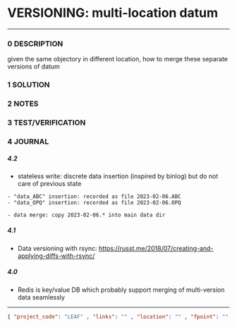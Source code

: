 # VERSIONING:  multi-location datum
--------------------------------
### 0 DESCRIPTION
given  the same objectory in different location, how to merge these separate  versions of datum

### 1 SOLUTION


### 2 NOTES


### 3 TEST/VERIFICATION


### 4 JOURNAL

##### 4.2
- stateless write: discrete data insertion (inspired by binlog) but do not care of previous state
```
- "data_ABC" insertion: recorded as file 2023-02-06.ABC
- "data_OPQ" insertion: recorded as file 2023-02-06.OPQ

- data merge: copy 2023-02-06.* into main data dir
```

##### 4.1
- Data versioning with rsync: https://russt.me/2018/07/creating-and-applying-diffs-with-rsync/

##### 4.0
- Redis is key/value DB which probably support merging of multi-version data seamlessly



--------------------------------
```json
{ "project_code": "LEAF" , "links": "" , "location": "" , "fpoint": "" }
```

